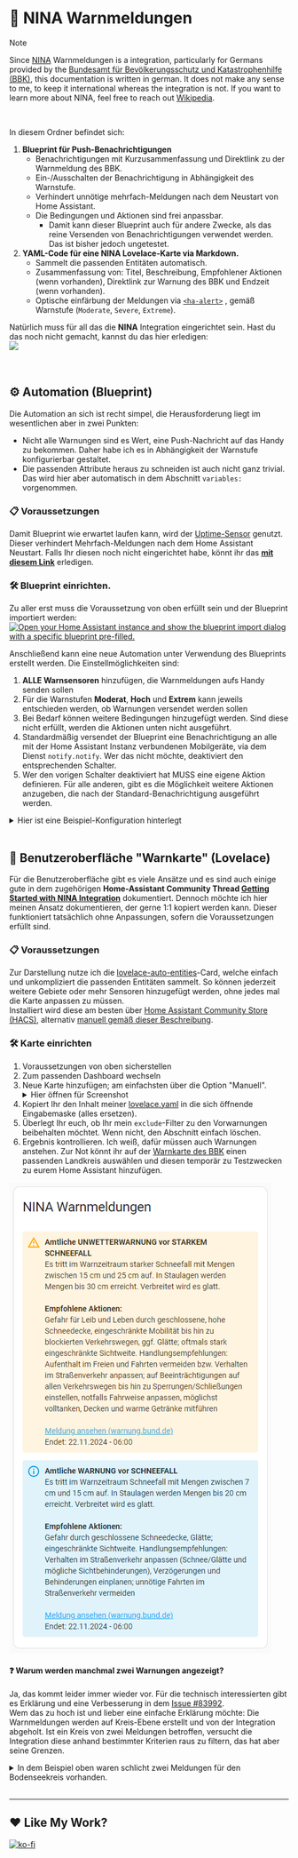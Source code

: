 # 🚨 NINA Warnmeldungen
> [!NOTE]  
> Since [NINA](https://www.home-assistant.io/integrations/nina/) Warnmeldungen is a integration, particularly for Germans provided by the [Bundesamt für Bevölkerungsschutz und Katastrophenhilfe (BBK)](https://www.bbk.bund.de/DE/Warnung-Vorsorge/Warn-App-NINA/Warnung-im-Web/warnung-im-web_node.html), this documentation is written in german. It does not make any sense to me, to keep it international whereas the integration is not. If you want to learn more about NINA, feel free to reach out [Wikipedia](https://de.wikipedia.org/wiki/Warn-App_NINA).

<br>

In diesem Ordner befindet sich:
1. **Blueprint für Push-Benachrichtigungen**
   - Benachrichtigungen mit Kurzusammenfassung und Direktlink zu der Warnmeldung des BBK.
   - Ein-/Ausschalten der Benachrichtigung in Abhängigkeit des Warnstufe.
   - Verhindert unnötige mehrfach-Meldungen nach dem Neustart von Home Assistant.
   - Die Bedingungen und Aktionen sind frei anpassbar.
      - Damit kann dieser Blueprint auch für andere Zwecke, als das reine Versenden von Benachrichtigungen verwendet werden. Das ist bisher jedoch ungetestet.
2. **YAML-Code für eine NINA Lovelace-Karte via Markdown.**
   - Sammelt die passenden Entitäten automatisch.
   - Zusammenfassung von: Titel, Beschreibung, Empfohlener Aktionen (wenn vorhanden), Direktlink zur Warnung des BBK und Endzeit (wenn vorhanden).
   - Optische einfärbung der Meldungen via [`<ha-alert>`](https://design.home-assistant.io/#components/ha-alert) , gemäß Warnstufe (`Moderate`, `Severe`, `Extreme`).

Natürlich muss für all das die **NINA** Integration eingerichtet sein. Hast du das noch nicht gemacht, kannst du das hier erledigen: <br>
<a href="https://my.home-assistant.io/redirect/config_flow_start?domain=nina" class="my badge" target="_blank"><img src="https://my.home-assistant.io/badges/config_flow_start.svg"></a>

<br>

## ⚙️ Automation (Blueprint)
Die Automation an sich ist recht simpel, die Herausforderung liegt im wesentlichen aber in zwei Punkten:
- Nicht alle Warnungen sind es Wert, eine Push-Nachricht auf das Handy zu bekommen. Daher habe ich es in Abhängigkeit der Warnstufe konfigurierbar gestaltet.
- Die passenden Attribute heraus zu schneiden ist auch nicht ganz trivial. Das wird hier aber automatisch in dem Abschnitt `variables:` vorgenommen.

### 📋 Voraussetzungen
Damit Blueprint wie erwartet laufen kann, wird der [Uptime-Sensor](https://www.home-assistant.io/integrations/uptime/) genutzt. Dieser verhindert Mehrfach-Meldungen nach dem Home Assistant Neustart. Falls Ihr diesen noch nicht eingerichtet habe, könnt ihr das **[mit diesem Link](https://my.home-assistant.io/redirect/config_flow_start?domain=uptime)** erledigen.

### 🛠️ Blueprint einrichten.
Zu aller erst muss die Voraussetzung von oben erfüllt sein und der Blueprint importiert werden: <br>
[![Open your Home Assistant instance and show the blueprint import dialog with a specific blueprint pre-filled.](https://my.home-assistant.io/badges/blueprint_import.svg)](https://my.home-assistant.io/redirect/blueprint_import/?blueprint_url=https://github.com/Flo-R1der/My_Smart-Home_stuff/blob/main/NINA-Warnmeldungen/nina_warnmeldungen_blueprint.yaml)

Anschließend kann eine neue Automation unter Verwendung des Blueprints erstellt werden. Die Einstellmöglichkeiten sind:
1. **ALLE Warnsensoren** hinzufügen, die Warnmeldungen aufs Handy senden sollen  
2. Für die Warnstufen **Moderat**, **Hoch** und **Extrem** kann jeweils entschieden werden, ob Warnungen versendet werden sollen  
3. Bei Bedarf können weitere Bedingungen hinzugefügt werden. Sind diese nicht erfüllt, werden die Aktionen unten nicht ausgeführt. 
4. Standardmäßig versendet der Blueprint eine Benachrichtigung an alle mit der Home Assistant Instanz verbundenen Mobilgeräte, via dem Dienst `notify.notify`. Wer das nicht möchte, deaktiviert den entsprechenden Schalter.
5. Wer den vorigen Schalter deaktiviert hat MUSS eine eigene Aktion definieren. Für alle anderen, gibt es die Möglichkeit weitere Aktionen anzugeben, die nach der Standard-Benachrichtigung ausgeführt werden.

<details>
   <summary>Hier ist eine Beispiel-Konfiguration hinterlegt</summary>  
   <img src="blueprint_setup.png" width=600px/>
</details>
<br>

## 📝 Benutzeroberfläche "Warnkarte" (Lovelace)
Für die Benutzeroberfläche gibt es viele Ansätze und es sind auch einige gute in dem zugehörigen **Home-Assistant Community Thread [Getting Started with NINA Integration](https://community.home-assistant.io/t/getting-started-with-nina-integration/388468)** dokumentiert. Dennoch möchte ich hier meinen Ansatz dokumentieren, der gerne 1:1 kopiert werden kann. Dieser funktioniert tatsächlich ohne Anpassungen, sofern die Voraussetzungen erfüllt sind.

### 📋 Voraussetzungen
Zur Darstellung nutze ich die [lovelace-auto-entities](https://github.com/thomasloven/lovelace-auto-entities)-Card, welche einfach und unkompliziert die passenden Entitäten sammelt. So können jederzeit weitere Gebiete oder mehr Sensoren hinzugefügt werden, ohne jedes mal die Karte anpassen zu müssen.  
Installiert wird diese am besten über [Home Assistant Community Store (HACS)](https://www.hacs.xyz/docs/use/), alternativ [manuell gemäß dieser Beschreibung](https://github.com/thomasloven/hass-config/wiki/Lovelace-Plugins).

### 🛠️ Karte einrichten
1. Voraussetzungen von oben sicherstellen
2. Zum passenden Dashboard wechseln
3. Neue Karte hinzufügen; am einfachsten über die Option "Manuell".  
    <details>
    <summary>Hier öffnen für Screenshot</summary>  
    <img src="add_card_manual.png" width=600px/>
    </details>
4. Kopiert Ihr den Inhalt meiner [lovelace.yaml](lovelace.yaml) in die sich öffnende Eingabemaske (alles ersetzen).
5. Überlegt Ihr euch, ob Ihr mein `exclude`-Filter zu den Vorwarnungen beibehalten möchtet. Wenn nicht, den Abschnitt einfach löschen.
6. Ergebnis kontrollieren. Ich weiß, dafür müssen auch Warnungen anstehen. Zur Not könnt ihr auf der [Warnkarte des BBK](https://warnung.bund.de/meldungen) einen passenden Landkreis auswählen und diesen temporär zu Testzwecken zu eurem Home Assistant hinzufügen.  

![Beispiel-Screenshot](example_card.png)

#### ❓ Warum werden manchmal zwei Warnungen angezeigt?
Ja, das kommt leider immer wieder vor. Für die technisch interessierten gibt es Erklärung und eine Verbesserung in dem [Issue #83992](https://github.com/home-assistant/core/issues/83992).  
Wem das zu hoch ist und lieber eine einfache Erklärung möchte: Die Warnmeldungen werden auf Kreis-Ebene erstellt und von der Integration abgeholt. Ist ein Kreis von zwei Meldungen betroffen, versucht die Integration diese anhand bestimmter Kriterien raus zu filtern, das hat aber seine Grenzen.
<details>
<summary>In dem Beispiel oben waren schlicht zwei Meldungen für den Bodenseekreis vorhanden.</summary>  
<img src="area_explained.png" width=600px/>

> **Tipp:** Nutzt die [Affected Area Filter](https://www.home-assistant.io/integrations/nina/#affected-area-filter) der Integration, um Falschmeldungen zu reduzieren. Hat in dem Fall oben zwar auch nicht geholfen, das ist aber so selten geworden, dass es verschmerzbar ist. Und wer sich mir Regex schwer tut, nutzt einfach die Website [regex101](https://regex101.com/) oder mein Beispiel und passt es sich an:  
`.*Meckenbeuren.*|.*Schussen.*|.*Bodensee.*|.*weitere.*|.*Württemberg.*|.*eutschland.*` (Das `D` fehlt mit Absicht, weil sonst "Süddeutschland" kein Match wäre)
</details>

<br>

---

## ❤️ Like My Work?
[![ko-fi](https://ko-fi.com/img/githubbutton_sm.svg)](https://ko-fi.com/I3I4160K4Y)
